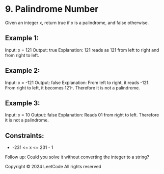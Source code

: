 # 9. Palindrome Number
Given an integer x, return true if x is a palindrome, and false otherwise.

## Example 1:
Input: x = 121
Output: true
Explanation: 121 reads as 121 from left to right and from right to left.

## Example 2:
Input: x = -121
Output: false
Explanation: From left to right, it reads -121. From right to left, it becomes 121-. Therefore it is not a palindrome.

## Example 3:
Input: x = 10
Output: false
Explanation: Reads 01 from right to left. Therefore it is not a palindrome.
 
## Constraints:
- -231 <= x <= 231 - 1
 
Follow up: Could you solve it without converting the integer to a string?

Copyright ©️ 2024 LeetCode All rights reserved
